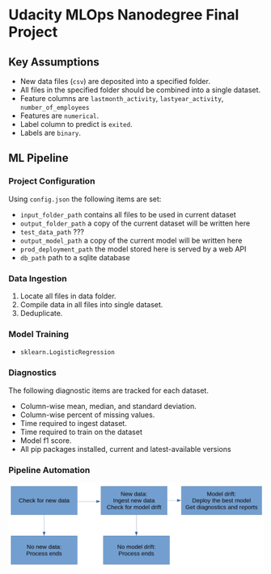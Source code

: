 # Udacity MLOps Nanodegree Final Project

## Key Assumptions
 - New data files (`csv`) are deposited into a specified folder.
 - All files in the specified folder should be combined into a single dataset.
 - Feature columns are `lastmonth_activity`, `lastyear_activity`, `number_of_employees`
 - Features are `numerical`.
 - Label column to predict is `exited`.
 - Labels are `binary`.

## ML Pipeline

### Project Configuration
Using `config.json` the following items are set:
 - `input_folder_path` contains all files to be used in current dataset
 - `output_folder_path` a copy of the current dataset will be written here
 - `test_data_path` ???
 - `output_model_path` a copy of the current model will be written here
 - `prod_deployment_path` the model stored here is served by a web API
 - `db_path` path to a sqlite database

### Data Ingestion
1. Locate all files in data folder.
2. Compile data in all files into single dataset.
3. Deduplicate.

### Model Training
 - `sklearn.LogisticRegression`

### Diagnostics
The following diagnostic items are tracked for each dataset.
 - Column-wise mean, median, and standard deviation.
 - Column-wise percent of missing values.
 - Time required to ingest dataset.
 - Time required to train on the dataset
 - Model f1 score.
 - All pip packages installed, current and latest-available versions

### Pipeline Automation
![project pipeline](./images/pipeline.png)

